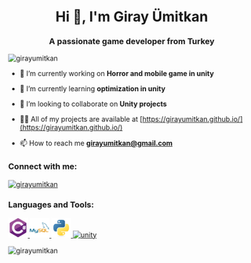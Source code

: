 <h1 align="center">Hi 👋, I'm Giray Ümitkan</h1>
<h3 align="center">A passionate game developer from Turkey</h3>

<p align="left"> <img src="https://komarev.com/ghpvc/?username=girayumitkan&label=Profile%20views&color=0e75b6&style=flat" alt="girayumitkan" /> </p>

- 🔭 I’m currently working on **Horror and mobile game in unity**

- 🌱 I’m currently learning **optimization in unity**

- 👯 I’m looking to collaborate on **Unity projects**

- 👨‍💻 All of my projects are available at [https://girayumitkan.github.io/](https://girayumitkan.github.io/)

- 📫 How to reach me **girayumitkan@gmail.com**

<h3 align="left">Connect with me:</h3>
<p align="left">
<a href="https://linkedin.com/in/giray-umitkan" target="blank"><img align="center" src="https://raw.githubusercontent.com/rahuldkjain/github-profile-readme-generator/master/src/images/icons/Social/linked-in-alt.svg" alt="girayumitkan" height="30" width="40" /></a>
</p>

<h3 align="left">Languages and Tools:</h3>
<p align="left"> <a href="https://www.w3schools.com/cs/" target="_blank" rel="noreferrer"> <img src="https://raw.githubusercontent.com/devicons/devicon/master/icons/csharp/csharp-original.svg" alt="csharp" width="40" height="40"/> </a> <a href="https://www.mysql.com/" target="_blank" rel="noreferrer"> <img src="https://raw.githubusercontent.com/devicons/devicon/master/icons/mysql/mysql-original-wordmark.svg" alt="mysql" width="40" height="40"/> </a> <a href="https://www.python.org" target="_blank" rel="noreferrer"> <img src="https://raw.githubusercontent.com/devicons/devicon/master/icons/python/python-original.svg" alt="python" width="40" height="40"/> </a> <a href="https://unity.com/" target="_blank" rel="noreferrer"> <img src="https://www.vectorlogo.zone/logos/unity3d/unity3d-icon.svg" alt="unity" width="40" height="40"/> </a> </p>

<p><img align="center" src="https://github-readme-stats.vercel.app/api/top-langs?username=girayumitkan&show_icons=true&locale=en&layout=compact" alt="girayumitkan" /></p>
